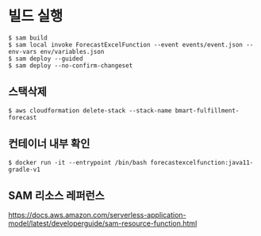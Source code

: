 # 빌드 실행

```shell script
$ sam build
$ sam local invoke ForecastExcelFunction --event events/event.json --env-vars env/variables.json
$ sam deploy --guided 
$ sam deploy --no-confirm-changeset
```

## 스택삭제

```shell script
$ aws cloudformation delete-stack --stack-name bmart-fulfillment-forecast
```

## 컨테이너 내부 확인

```shell script
$ docker run -it --entrypoint /bin/bash forecastexcelfunction:java11-gradle-v1
```

## SAM 리소스 레퍼런스
 
https://docs.aws.amazon.com/serverless-application-model/latest/developerguide/sam-resource-function.html


